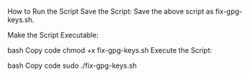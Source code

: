 How to Run the Script
Save the Script: Save the above script as fix-gpg-keys.sh.

Make the Script Executable:

bash
Copy code
chmod +x fix-gpg-keys.sh
Execute the Script:

bash
Copy code
sudo ./fix-gpg-keys.sh
